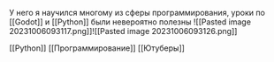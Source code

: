 У него я научился многому из сферы программирования, уроки по [[Godot]] и [[Python]] были невероятно полезны
![[Pasted image 20231006093117.png]]![[Pasted image 20231006093126.png]]

[[Python]] [[Программирование]] [[Ютуберы]] 